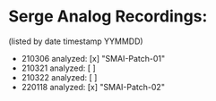 # Serge Analog Recordings:

(listed by date timestamp YYMMDD)

- 210306    analyzed: [x] "SMAI-Patch-01"
- 210321    analyzed: [ ]
- 210322    analyzed: [ ]
- 220118    analyzed: [x] "SMAI-Patch-02"